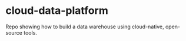 # cloud-data-platform
Repo showing how to build a data warehouse using cloud-native, open-source tools.
